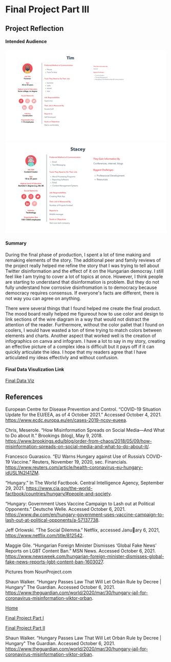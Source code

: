 # Final Project Part III

## Project Reflection

#### Intended Audience 

<img src="Tim.jpg" width="900"/>

<img src="Stacey.jpg" width="900"/>

#### Summary 

During the final phase of production, I spent a lot of time making and remaking elements of the story. The additional peer and family reviews of the project really helped me refine the story that I was trying to tell about Twitter disinformation and the effect of it on the Hungarian democray. I still feel like I am trying to cover a lot of topics at once. However, I think people are starting to understand that disinformation is problem. But they do not fully understand how corrosive disinfromation is to democracy because democracy requires consensus. If everyone's facts are different, there is not way you can agree on anything. 

There were several things that I found helped me create the final product. The mood board really helped me figureout how to use color and design to link sections of the wire diagram in a way that would not distract the attention of the reader. Furthermore, without the color pallet that I found on coolers, I would have wasted a ton of time trying to match colors between elements and charts. Another aspect that worked well is the creation of infographics on canva and infogram. I have a lot to say in my story, creating an effective picture of a complex idea is difficult but it pays off if it can quickly articulate the idea. I hope that my readers agree that I have articulated my ideas effectivly and without confusion. 

#### Final Data Visulization Link

[Final Data Viz](https://carnegiemellon.shorthandstories.com/covid19-disinformation-in-hungary/index.html)

## References 

European Centre for Disease Prevention and Control. “COVID-19 Situation Update for the EU/EEA, as of 4 October 2021.” Accessed October 4, 2021. https://www.ecdc.europa.eu/en/cases-2019-ncov-eueea.

Chris, Meserole. “How Misinformation Spreads on Social Media—And What to Do about It.” Brookings (blog), May 9, 2018. https://www.brookings.edu/blog/order-from-chaos/2018/05/09/how-misinformation-spreads-on-social-media-and-what-to-do-about-it/.

Francesco Guarasico. “EU Warns Hungary against Use of Russia’s COVID-19 Vaccine.” Reuters, November 19, 2020, sec. Financials. https://www.reuters.com/article/health-coronavirus-eu-hungary-idUSL1N2I41ZM.

“Hungary.” In The World Factbook. Central Intelligence Agency, September 29, 2021. https://www.cia.gov/the-world-factbook/countries/hungary/#people-and-society.

“Hungary: Government Uses Vaccine Campaign to Lash out at Political Opponents.” Deutsche Welle. Accessed October 6, 2021. https://www.dw.com/en/hungary-government-uses-vaccine-campaign-to-lash-out-at-political-opponents/a-57137738.

Jeff Orlowski. “The Social Dilemma.” Netflix, accessed January 6, 2021, https://www.netflix.com/title/812542. 

Maggie Gile. “Hungarian Foreign Minister Dismisses ‘Global Fake News’ Reports on LGBT Content Ban.” MSN News. Accessed October 6, 2021. https://www.newsweek.com/hungarian-foreign-minister-dismisses-global-fake-news-reports-lgbt-content-ban-1603027.

Pictures from NounProject.com

Shaun Walker. “Hungary Passes Law That Will Let Orbán Rule by Decree | Hungary" The Guardian. Accessed October 6, 2021. https://www.theguardian.com/world/2020/mar/30/hungary-jail-for-coronavirus-misinformation-viktor-orban.

[Home](README.md)

[Final Project Part I](final_project_jreisher.md)

[Final Project Part II](final_project_partII.md)

Shaun Walker. “Hungary Passes Law That Will Let Orbán Rule by Decree | Hungary" The Guardian. Accessed October 6, 2021. https://www.theguardian.com/world/2020/mar/30/hungary-jail-for-coronavirus-misinformation-viktor-orban.
